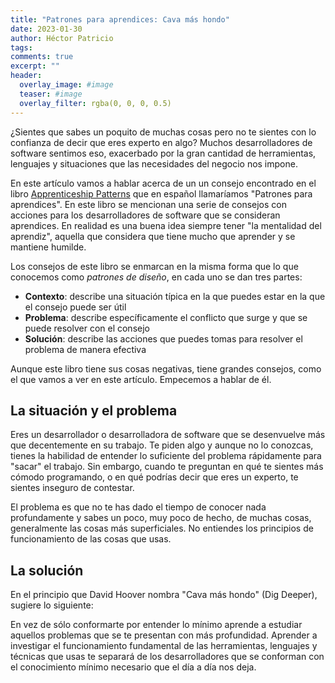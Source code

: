 ```yaml
---
title: "Patrones para aprendices: Cava más hondo"
date: 2023-01-30
author: Héctor Patricio
tags:
comments: true
excerpt: ""
header:
  overlay_image: #image
  teaser: #image
  overlay_filter: rgba(0, 0, 0, 0.5)
---
```


¿Sientes que sabes un poquito de muchas cosas pero no te sientes con lo confianza de decir que eres experto en algo? Muchos desarrolladores de software sentimos eso, exacerbado por la gran cantidad de herramientas, lenguajes y situaciones que las necesidades del negocio nos impone.

En este artículo vamos a hablar acerca de un un consejo encontrado en el libro [Apprenticeship Patterns](https://www.oreilly.com/library/view/apprenticeship-patterns/9780596806842/) que en español llamaríamos "Patrones para aprendices". En este libro se mencionan una serie de consejos con acciones para los desarrolladores de software que se consideran aprendices. En realidad es una buena idea siempre tener "la mentalidad del aprendiz", aquella que considera que tiene mucho que aprender y se mantiene humilde.

Los consejos de este libro se enmarcan en la misma forma que lo que conocemos como _patrones de diseño_, en cada uno se dan tres partes:

- **Contexto**: describe una situación típica en la que puedes estar en la que el consejo puede ser útil
- **Problema**: describe específicamente el conflicto que surge y que se puede resolver con el consejo
- **Solución**: describe las acciones que puedes tomas para resolver el problema de manera efectiva

Aunque este libro tiene sus cosas negativas, tiene grandes consejos, como el que vamos a ver en este artículo. Empecemos a hablar de él.

## La situación y el problema

Eres un desarrollador o desarrolladora de software que se desenvuelve más que decentemente en su trabajo. Te piden algo y aunque no lo conozcas, tienes la habilidad de entender lo suficiente del problema rápidamente para "sacar" el trabajo. Sin embargo, cuando te preguntan en qué te sientes más cómodo programando, o en qué podrías decir que eres un experto, te sientes inseguro de contestar.

El problema es que no te has dado el tiempo de conocer nada profundamente y sabes un poco, muy poco de hecho, de muchas cosas, generalmente las cosas más superficiales. No entiendes los principios de funcionamiento de las cosas que usas.

## La solución

En el principio que David Hoover nombra "Cava más hondo" (Dig Deeper), sugiere lo siguiente:

En vez de sólo conformarte por entender lo mínimo aprende a estudiar aquellos problemas que se te presentan con más profundidad. Aprender a investigar el funcionamiento fundamental de las herramientas, lenguajes y técnicas que usas te separará de los desarrolladores que se conforman con el conocimiento mínimo necesario que el día a día nos deja.
